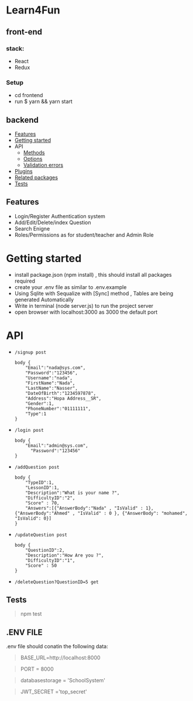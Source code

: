 # Learn4Fun

## front-end
### stack:
- React
- Redux

### Setup
- cd frontend
- run $ yarn && yarn start


## backend

- [Features](#features)
- [Getting started](#getting-started)
- API
  - [Methods](#api)
  - [Options](#options)
  - [Validation errors](#validation-errors)
- [Plugins](#plugins)
- [Related packages](#related-packages)
- [Tests](#tests)

## Features

- Login/Register Authentication system
- Add/Edit/Delete/index Question
- Search Enigne
- Roles/Permissions as for student/teacher and Admin Role

 # Getting started
- install package.json (npm install) , this should install all packages required
- create your .env file as similar to .env.example
- Using Sqlite with Sequalize with [Sync] method , Tables are being generated Automatically
- Write in terminal (node server.js) to run the project server
- open browser with localhost:3000 as 3000 the default port


# API
- `/signup post`
    ```
    body {
        "Email":"nada@sys.com",
        "Password":"123456",
        "Username":"nada",
        "FirstName":"Nada",
        "LastName":"Nasser",
        "DateOfBirth":"1234597878",
        "Address":"Hopa Address__SR",
        "Gender":1,
        "PhoneNumber":"01111111",
        "Type":1
    }
    ```

- `/login post`
    ```
    body {
        "Email":"admin@sys.com",
	      "Password":"123456"
    }
    ```

- `/addQuestion post`
    ```
    body {
        "TypeID":1,
        "LessonID":1,
        "Description":"What is your name ?",
        "DifficultyID":"2",
        "Score" : 70,
        "Answers":[{"AnswerBody":"Nada" , "IsValid" : 1}, {"AnswerBody":"Ahmed" , "IsValid" : 0 }, {"AnswerBody": "mohamed", "IsValid": 0}]
    }
    ```

- `/updateQuestion post `
    ```
    body {
        "QuestionID":2,
        "Description":"How Are you ?",
        "DifficultyID":"1",
        "Score" : 50
    }
    ```

- `/deleteQuestion?QuestionID=5 get`

## Tests

> npm test

 ## .ENV FILE

.env file should conatin the following data:

> BASE_URL=http://localhost:8000

> PORT = 8000

> databasestorage = 'SchoolSystem'

> JWT_SECRET ='top_secret'
